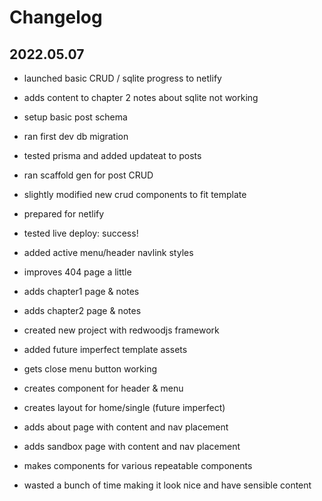 # Changelog

## 2022.05.07

- launched basic CRUD / sqlite progress to netlify
- adds content to chapter 2 notes about sqlite not working

- setup basic post schema
- ran first dev db migration
- tested prisma and added updateat to posts
- ran scaffold gen for post CRUD
- slightly modified new crud components to fit template

- prepared for netlify
- tested live deploy: success!
- added active menu/header navlink styles

- improves 404 page a little
- adds chapter1 page & notes
- adds chapter2 page & notes

- created new project with redwoodjs framework
- added future imperfect template assets
- gets close menu button working
- creates component for header & menu
- creates layout for home/single (future imperfect)
- adds about page with content and nav placement
- adds sandbox page with content and nav placement
- makes components for various repeatable components
- wasted a bunch of time making it look nice and have sensible content

